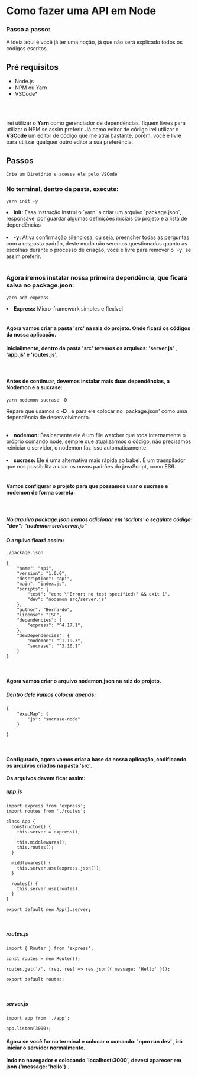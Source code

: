 <h1>Como fazer uma API em Node</h1>
<h3>Passo a passo:</h3>

<p>A ideia aqui é você já ter uma noção, já que não será explicado todos os códigos escritos.</p>

<h2>Pré requisitos</h2>

<ul>
    <li>Node.js</li>
    <li>NPM ou Yarn</li>
    <li>VSCode*</li>
</ul>
<br>
<br>
<p>Irei utilizar o <b>Yarn</b> como gerenciador de dependências, fiquem livres para utilizar o NPM se assim preferir. Já como editor de código irei utilizar o <b>VSCode</b> um editor de código que me atrai bastante, porém, você é livre para utilizar qualquer
    outro editor a sua preferência.</p>

<h2>Passos</h2>

```Crie um Diretório e acesse ele pelo VSCode```
<br>
<h3>No terminal, dentro da pasta, execute:</h3>

```yarn init -y```
<br>
<li><b>init:</b> Essa instrução instrui o `yarn` a criar um arquivo `package.json`, responsável por guardar algumas definições iniciais do projeto e a lista de dependências</li>
<br>
<li><b>-y:</b> Ativa confirmação silenciosa, ou seja, preencher todas as perguntas com a resposta padrão, deste modo não seremos questionados quanto as escolhas durante o processo de criação, você é livre para remover o `-y` se assim preferir.</li>
<br>
<h3>Agora iremos instalar nossa primeira dependência, que ficará salva no package.json:</h3>

```yarn add express```
<br>
<li><b>Express:</b> Micro-framework simples e flexível</li>
<br>
<h4>Agora vamos criar a pasta 'src' na raiz do projeto. Onde ficará os códigos da nossa aplicação.</h4>
<h4>Iniciailmente, dentro da pasta 'src' teremos os arquivos: 'server.js' , 'app.js' e 'routes.js'.</h4>
<br>

<h4>Antes de continuar, devemos instalar mais duas dependências, a Nodemon e a sucrase:</h4>

```yarn nodemon sucrase -D```
<br>
<p>Repare que usamos o <b>-D</b> , é para ele colocar no 'package.json' como uma dependência de desenvolvimento.</p>
<br>
<li><b>nodemon: </b>Basicamente ele é um file watcher que roda internamente o próprio comando node, sempre que atualizarmos o código, não precisamos reiniciar o servidor, o nodemon faz isso automaticamente.</li>
<br>
<li><b>sucrase: </b>Ele é uma alternativa mais rápida ao babel. É um trasnpilador que nos possibilita a usar os novos padrões do javaScript, como ES6.</li>
<br>
<h4>Vamos configurar o projeto para que possamos usar o sucrase e nodemon de forma correta:</h4>
<br>
<h5>No arquivo <b>package.json</b> iremos adicionar em 'scripts' o seguinte código: "dev": "nodemon src/server.js"</h5>
<h4>O arquivo ficará assim:</h4>

```
./package.json

{
    "name": "api",
    "version": "1.0.0",
    "description": "api",
    "main": "index.js",
    "scripts": {
        "test": "echo \"Error: no test specified\" && exit 1",
        "dev": "nodemon src/server.js"
    },
    "author": "Bernardo",
    "license": "ISC",
    "dependencies": {
        "express": "^4.17.1",
    },
    "devDependencies": {
        "nodemon": "^1.19.3",
        "sucrase": "^3.10.1"
    }
}
```
<br>

<h4>Agora vamos criar o arquivo <b>nodemon.json</b> na raiz do projeto.</h4>
<h5>Dentro dele vamos colocar apenas: </h5>

```
{
    "execMap": {
        "js": "sucrase-node"
    }

}
```
<br>

<h4>Configurado, agora vamos criar a base da nossa aplicação, codificando os arquivos criados na pasta 'src'. <br>
    <br>
    Os arquivos devem ficar assim: 
</h4>

<h5>app.js</h5>

```
import express from 'express';
import routes from './routes';

class App {
  constructor() {
    this.server = express();

    this.middlewares();
    this.routes();
  }

  middlewares() {
    this.server.use(express.json());
  }

  routes() {
    this.server.use(routes);
  }
}

export default new App().server;
```
<br>

<h5>routes.js</h5>

```
import { Router } from 'express';

const routes = new Router();

routes.get('/', (req, res) => res.json({ message: 'Hello' }));

export default routes;
```
<br>

<h5>server.js</h5>

```
import app from './app';

app.listen(3000);

```

<h4>Agora se você for no terminal e colocar o comando: 'npm run dev' , irá iniciar o servidor normalmente. <br>
    <br>
    Indo no navegador e colocando  'localhost:3000', deverá aparecer em json {'message: 'hello'} .
</h4>

